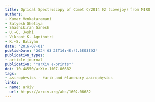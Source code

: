 ```yaml
---
title: Optical Spectroscopy of Comet C/2014 Q2 (Lovejoy) from MIRO
authors:
- Kumar Venkataramani
- Satyesh Ghetiya
- Shashikiran Ganesh
- U.~C. Joshi
- Vikrant K. Agnihotri
- K.~S. Baliyan
date: '2016-07-01'
publishDate: '2024-03-25T16:45:48.355359Z'
publication_types:
- article-journal
publication: '*arXiv e-prints*'
doi: 10.48550/arXiv.1607.06682
tags:
- Astrophysics - Earth and Planetary Astrophysics
links:
- name: arXiv
  url: https://arxiv.org/abs/1607.06682
---
```


